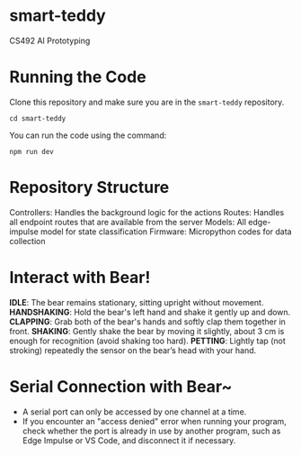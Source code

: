 # smart-teddy
CS492 AI Prototyping

# Running the Code
Clone this repository and make sure you are in the `smart-teddy` repository.
```
cd smart-teddy
```

You can run the code using the command:
```
npm run dev
```

# Repository Structure
Controllers: Handles the background logic for the actions
Routes: Handles all endpoint routes that are available from the server
Models: All edge-impulse model for state classification
Firmware: Micropython codes for data collection

# Interact with Bear!
**IDLE**: The bear remains stationary, sitting upright without movement.
**HANDSHAKING**: Hold the bear's left hand and shake it gently up and down.
**CLAPPING**: Grab both of the bear's hands and softly clap them together in front.
**SHAKING**: Gently shake the bear by moving it slightly, about 3 cm is enough for recognition (avoid shaking too hard).
**PETTING**: Lightly tap (not stroking) repeatedly the sensor on the bear’s head with your hand.

# Serial Connection with Bear~
- A serial port can only be accessed by one channel at a time. 
- If you encounter an "access denied" error when running your program, check whether the port is already in use by another program, such as Edge Impulse or VS Code, and disconnect it if necessary.






